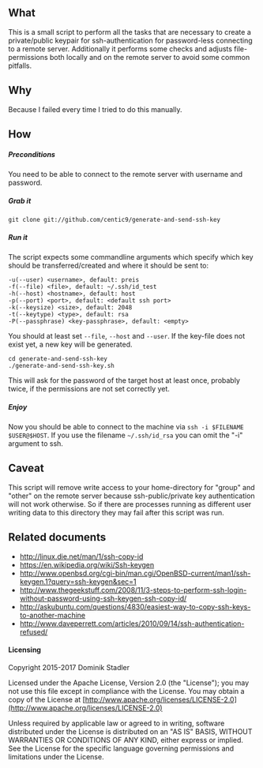 ## What

This is a small script to perform all the tasks that are necessary to create a private/public keypair for 
ssh-authentication for password-less connecting to a remote server. Additionally it performs some checks and 
adjusts file-permissions both locally and on the remote server to avoid some common pitfalls.

## Why

Because I failed every time I tried to do this manually.

## How

##### Preconditions

You need to be able to connect to the remote server with username and password.

##### Grab it

    git clone git://github.com/centic9/generate-and-send-ssh-key

##### Run it

The script expects some commandline arguments which specify which key should be transferred/created and 
where it should be sent to:

    -u(--user) <username>, default: preis
    -f(--file) <file>, default: ~/.ssh/id_test
    -h(--host) <hostname>, default: host
    -p(--port) <port>, default: <default ssh port>
    -k(--keysize) <size>, default: 2048
    -t(--keytype) <type>, default: rsa
    -P(--passphrase) <key-passphrase>, default: <empty>

You should at least set `--file`, `--host` and `--user`. If the key-file does not exist yet, a new key will be generated.

    cd generate-and-send-ssh-key
    ./generate-and-send-ssh-key.sh

This will ask for the password of the target host at least once, probably twice, if the permissions are not set correctly yet.

##### Enjoy

Now you should be able to connect to the machine via ```ssh -i $FILENAME $USER@$HOST```. If you use the filename 
```~/.ssh/id_rsa``` you can omit the "-i" argument to ssh.

## Caveat

This script will remove write access to your home-directory for "group" and "other" on the remote server because 
ssh-public/private key authentication will not work otherwise. So if there are processes running as different user 
writing data to this directory they may fail after this script was run.

## Related documents

* http://linux.die.net/man/1/ssh-copy-id
* https://en.wikipedia.org/wiki/Ssh-keygen
* http://www.openbsd.org/cgi-bin/man.cgi/OpenBSD-current/man1/ssh-keygen.1?query=ssh-keygen&sec=1
* http://www.thegeekstuff.com/2008/11/3-steps-to-perform-ssh-login-without-password-using-ssh-keygen-ssh-copy-id/
* http://askubuntu.com/questions/4830/easiest-way-to-copy-ssh-keys-to-another-machine
* http://www.daveperrett.com/articles/2010/09/14/ssh-authentication-refused/

#### Licensing

   Copyright 2015-2017 Dominik Stadler

   Licensed under the Apache License, Version 2.0 (the "License");
   you may not use this file except in compliance with the License.
   You may obtain a copy of the License at [http://www.apache.org/licenses/LICENSE-2.0](http://www.apache.org/licenses/LICENSE-2.0)

   Unless required by applicable law or agreed to in writing, software
   distributed under the License is distributed on an "AS IS" BASIS,
   WITHOUT WARRANTIES OR CONDITIONS OF ANY KIND, either express or implied.
   See the License for the specific language governing permissions and
   limitations under the License.

